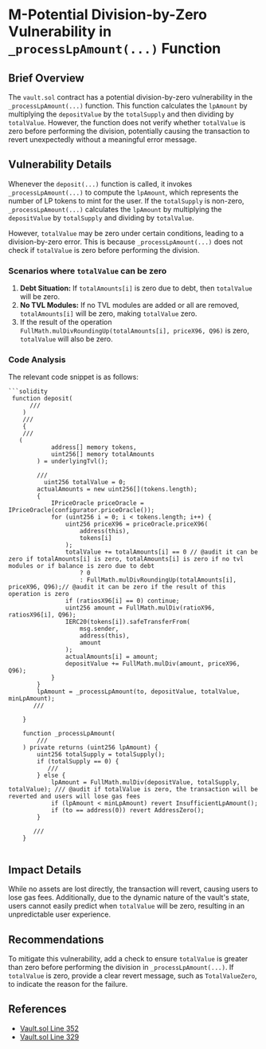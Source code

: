 # M-Potential Division-by-Zero Vulnerability in `_processLpAmount(...)` Function

## Brief Overview

The `vault.sol` contract has a potential division-by-zero vulnerability in the `_processLpAmount(...)` function. This function calculates the `lpAmount` by multiplying the `depositValue` by the `totalSupply` and then dividing by `totalValue`. However, the function does not verify whether `totalValue` is zero before performing the division, potentially causing the transaction to revert unexpectedly without a meaningful error message.

## Vulnerability Details

Whenever the `deposit(...)` function is called, it invokes `_processLpAmount(...)` to compute the `lpAmount`, which represents the number of LP tokens to mint for the user. If the `totalSupply` is non-zero, `_processLpAmount(...)` calculates the `lpAmount` by multiplying the `depositValue` by `totalSupply` and dividing by `totalValue`.

However, `totalValue` may be zero under certain conditions, leading to a division-by-zero error. This is because `_processLpAmount(...)` does not check if `totalValue` is zero before performing the division.

### Scenarios where `totalValue` can be zero

1. **Debt Situation:** If `totalAmounts[i]` is zero due to debt, then `totalValue` will be zero.
2. **No TVL Modules:** If no TVL modules are added or all are removed, `totalAmounts[i]` will be zero, making `totalValue` zero.
3. If the result of the operation `FullMath.mulDivRoundingUp(totalAmounts[i], priceX96, Q96)` is zero, `totalValue` will also be zero.

### Code Analysis

The relevant code snippet is as follows:

```solidity
```solidity
 function deposit(
      ///
    )
    ///
    {
    ///
   (
            address[] memory tokens,
            uint256[] memory totalAmounts
        ) = underlyingTvl();    

        /// 
          uint256 totalValue = 0;
        actualAmounts = new uint256[](tokens.length);
        {
            IPriceOracle priceOracle = IPriceOracle(configurator.priceOracle());
            for (uint256 i = 0; i < tokens.length; i++) {
                uint256 priceX96 = priceOracle.priceX96(
                    address(this),
                    tokens[i]
                );
                totalValue += totalAmounts[i] == 0 // @audit it can be zero if totalAmounts[i] is zero, totalAmounts[i] is zero if no tvl modules or if balance is zero due to debt 
                    ? 0
                    : FullMath.mulDivRoundingUp(totalAmounts[i], priceX96, Q96);// @audit it can be zero if the result of this operation is zero 
                if (ratiosX96[i] == 0) continue;
                uint256 amount = FullMath.mulDiv(ratioX96, ratiosX96[i], Q96);
                IERC20(tokens[i]).safeTransferFrom(
                    msg.sender,
                    address(this),
                    amount
                );
                actualAmounts[i] = amount;
                depositValue += FullMath.mulDiv(amount, priceX96, Q96);
            }
        }
        lpAmount = _processLpAmount(to, depositValue, totalValue, minLpAmount);
       ///

    }

    function _processLpAmount(
        ///
    ) private returns (uint256 lpAmount) {
        uint256 totalSupply = totalSupply();
        if (totalSupply == 0) {
           ///
        } else {
            lpAmount = FullMath.mulDiv(depositValue, totalSupply, totalValue); /// @audit if totalValue is zero, the transaction will be reverted and users will lose gas fees
            if (lpAmount < minLpAmount) revert InsufficientLpAmount();
            if (to == address(0)) revert AddressZero();
        }

       /// 
    }
       
```

## Impact Details

While no assets are lost directly, the transaction will revert, causing users to lose gas fees. Additionally, due to the dynamic nature of the vault's state, users cannot easily predict when `totalValue` will be zero, resulting in an unpredictable user experience.

## Recommendations

To mitigate this vulnerability, add a check to ensure `totalValue` is greater than zero before performing the division in `_processLpAmount(...)`. If `totalValue` is zero, provide a clear revert message, such as `TotalValueZero`, to indicate the reason for the failure.

## References

- [Vault.sol Line 352](https://github.com/mellow-finance/mellow-lrt/blob/1c885ad9a2964ca88ad3e59c3a7411fc0059aa34/src/Vault.sol#L352)
- [Vault.sol Line 329](https://github.com/mellow-finance/mellow-lrt/blob/1c885ad9a2964ca88ad3e59c3a7411fc0059aa34/src/Vault.sol#L329)

